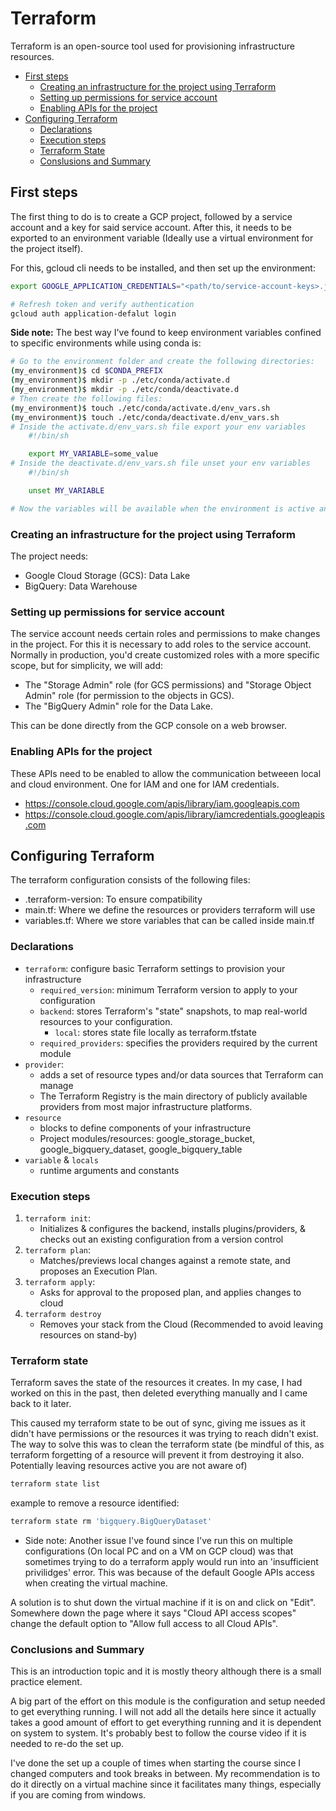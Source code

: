 # Terraform <!-- omit in toc -->

Terraform is an open-source tool used for provisioning infrastructure resources. 

- [First steps](#first-steps)
  - [Creating an infrastructure for the project using Terraform](#creating-an-infrastructure-for-the-project-using-terraform)
  - [Setting up permissions for service account](#setting-up-permissions-for-service-account)
  - [Enabling APIs for the project](#enabling-apis-for-the-project)
- [Configuring Terraform](#configuring-terraform)
  - [Declarations](#declarations)
  - [Execution steps](#execution-steps)
  - [Terraform State](#terraform-state)
  - [Conslusions and Summary](#conclusions-and-summary)

## First steps

The first thing to do is to create a GCP project, followed by a service account and a key for said service account. After this, it needs to be exported to an environment variable (Ideally use a virtual environment for the project itself).

For this, gcloud cli needs to be installed, and then set up the environment:
```sh
export GOOGLE_APPLICATION_CREDENTIALS="<path/to/service-account-keys>.json"

# Refresh token and verify authentication
gcloud auth application-defalut login
```

**Side note:** The best way I've found to keep environment variables confined to specific environments while using conda is:

```sh
# Go to the environment folder and create the following directories:
(my_environment)$ cd $CONDA_PREFIX
(my_environment)$ mkdir -p ./etc/conda/activate.d
(my_environment)$ mkdir -p ./etc/conda/deactivate.d
# Then create the following files:
(my_environment)$ touch ./etc/conda/activate.d/env_vars.sh
(my_environment)$ touch ./etc/conda/deactivate.d/env_vars.sh
# Inside the activate.d/env_vars.sh file export your env variables
    #!/bin/sh

    export MY_VARIABLE=some_value
# Inside the deactivate.d/env_vars.sh file unset your env variables
    #!/bin/sh

    unset MY_VARIABLE

# Now the variables will be available when the environment is active and they will be unset when it is not.
```

### Creating an infrastructure for the project using Terraform

The project needs:

* Google Cloud Storage (GCS): Data Lake
* BigQuery: Data Warehouse

### Setting up permissions for service account

The service account needs certain roles and permissions to make changes in the project. For this it is necessary to add roles to the service account. Normally in production, you'd create customized roles with a more specific scope, but for simplicity, we will add:

*  The "Storage Admin" role (for GCS permissions) and "Storage Object Admin" role (for permission to the objects in GCS).
*  The "BigQuery Admin" role for the Data Lake.

This can be done directly from the GCP console on a web browser.

### Enabling APIs for the project

These APIs need to be enabled to allow the communication betweeen local and cloud environment. One for IAM and one for IAM credentials.

* https://console.cloud.google.com/apis/library/iam.googleapis.com
* https://console.cloud.google.com/apis/library/iamcredentials.googleapis.com


## Configuring Terraform

The terraform configuration consists of the following files:

* .terraform-version: To ensure compatibility
* main.tf: Where we define the resources or providers terraform will use
* variables.tf: Where we store variables that can be called inside main.tf

### Declarations

* `terraform`: configure basic Terraform settings to provision your infrastructure
    * `required_version`: minimum Terraform version to apply to your configuration
    * `backend`: stores Terraform's "state" snapshots, to map real-world resources to your configuration.
        * `local`: stores state file locally as terraform.tfstate
    * `required_providers`: specifies the providers required by the current module
* `provider`:
    * adds a set of resource types and/or data sources that Terraform can manage
    * The Terraform Registry is the main directory of publicly available providers from most major infrastructure platforms.
* `resource`
    * blocks to define components of your infrastructure
    * Project modules/resources: google_storage_bucket, google_bigquery_dataset, google_bigquery_table
* `variable` & `locals`
    * runtime arguments and constants

### Execution steps

1. `terraform init`: 
    * Initializes & configures the backend, installs plugins/providers, & checks out an existing configuration from a version control 
2. `terraform plan`:
    * Matches/previews local changes against a remote state, and proposes an Execution Plan.
3. `terraform apply`: 
    * Asks for approval to the proposed plan, and applies changes to cloud
4. `terraform destroy`
    * Removes your stack from the Cloud (Recommended to avoid leaving resources on stand-by)

### Terraform state

Terraform saves the state of the resources it creates. In my case, I had worked on this in the past, then deleted everything manually and I came back to it later. 

This caused my terraform state to be out of sync, giving me issues as it didn't have permissions or the resources it was trying to reach didn't exist. The way to solve this was to clean the terraform state (be mindful of this, as terraform forgetting of a resource will prevent it from destroying it also. Potentially leaving resources active you are not aware of)

```bash
terraform state list
```

example to remove a resource identified:
```bash
terraform state rm 'bigquery.BigQueryDataset'
```

* Side note: Another issue I've found since I've run this on multiple configurations (On local PC and on a VM on GCP cloud) was that sometimes trying to do a terraform apply would run into an 'insufficient privilidges' error. This was because of the default Google APIs access when creating the virtual machine.

A solution is to shut down the virtual machine if it is on and click on "Edit". Somewhere down the page where it says "Cloud API access scopes" change the default option to "Allow full access to all Cloud APIs".

### Conclusions and Summary

This is an introduction topic and it is mostly theory although there is a small practice element.

A big part of the effort on this module is the configuration and setup needed to get everything running. I will not add all the details here since it actually takes a good amount of effort to get everything running and it is dependent on system to system. It's probably best to follow the course video if it is needed to re-do the set up.

I've done the set up a couple of times when starting the course since I changed computers and took breaks in between. My recommendation is to do it directly on a virtual machine since it facilitates many things, especially if you are coming from windows. 